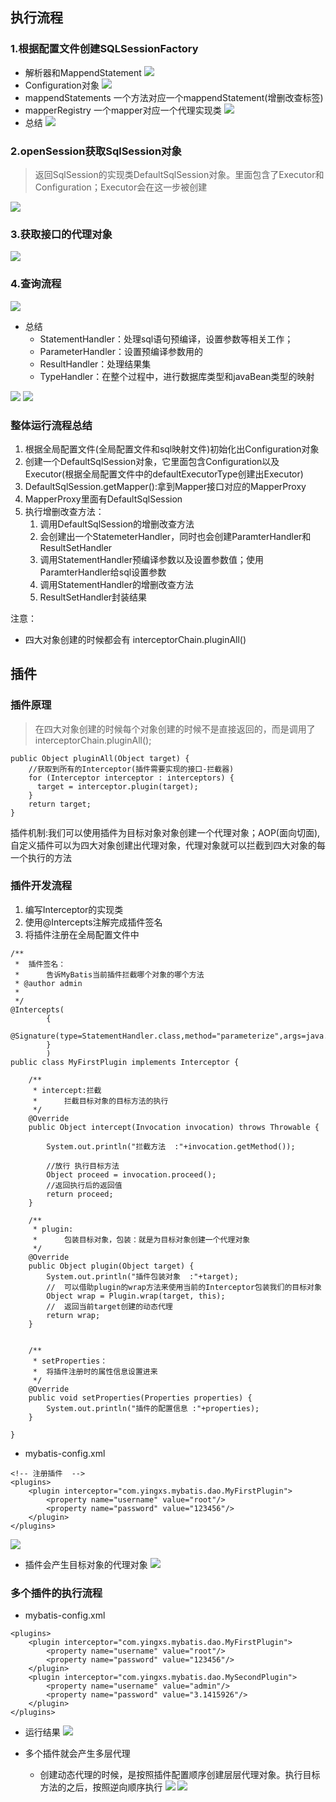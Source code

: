 ## 执行流程
### 1.根据配置文件创建SQLSessionFactory
* 解析器和MappendStatement
![](http://yingxs.com/img/mybatis-source1.png)
* Configuration对象
![](http://yingxs.com/img/mybatis-source2.png)
* mappendStatements 一个方法对应一个mappendStatement(增删改查标签)
* mapperRegistry 一个mapper对应一个代理实现类
![](http://yingxs.com/img/mybatis-source3.png)
* 总结
![](http://yingxs.com/img/mybatis-source4.png)

### 2.openSession获取SqlSession对象
> 返回SqlSession的实现类DefaultSqlSession对象。里面包含了Executor和Configuration；Executor会在这一步被创建

![](http://yingxs.com/img/mybatis-source5.png)
### 3.获取接口的代理对象
![](http://yingxs.com/img/mybatis-source6.png)

### 4.查询流程
![](http://yingxs.com/img/mybatis-source7.png)

* 总结
	* StatementHandler：处理sql语句预编译，设置参数等相关工作；
	* ParameterHandler：设置预编译参数用的
	* ResultHandler：处理结果集
	* TypeHandler：在整个过程中，进行数据库类型和javaBean类型的映射

![](http://yingxs.com/img/mybatis-source8.png)
![](http://yingxs.com/img/mybatis-source9.png)


### 整体运行流程总结
1. 根据全局配置文件(全局配置文件和sql映射文件)初始化出Configuration对象
2. 创建一个DefaultSqlSession对象，它里面包含Configuration以及Executor(根据全局配置文件中的defaultExecutorType创建出Executor)
3. DefaultSqlSession.getMapper():拿到Mapper接口对应的MapperProxy
4. MapperProxy里面有DefaultSqlSession
5. 执行增删改查方法：
	1. 调用DefaultSqlSession的增删改查方法
	2. 会创建出一个StatemeterHandler，同时也会创建ParamterHandler和ResultSetHandler
	3. 调用StatementHandler预编译参数以及设置参数值；使用ParamterHandler给sql设置参数
	4. 调用StatementHandler的增删改查方法
	5. ResultSetHandler封装结果


注意：
* 四大对象创建的时候都会有 interceptorChain.pluginAll()

## 插件
### 插件原理
> 在四大对象创建的时候每个对象创建的时候不是直接返回的，而是调用了interceptorChain.pluginAll();	

```
public Object pluginAll(Object target) {
	//获取到所有的Interceptor(插件需要实现的接口-拦截器)
    for (Interceptor interceptor : interceptors) {
      target = interceptor.plugin(target);
    }
    return target;
}
```
插件机制:我们可以使用插件为目标对象对象创建一个代理对象；AOP(面向切面),自定义插件可以为四大对象创建出代理对象，代理对象就可以拦截到四大对象的每一个执行的方法

### 插件开发流程
1. 编写Interceptor的实现类
2. 使用@Intercepts注解完成插件签名
3. 将插件注册在全局配置文件中

```
/**
 * 	插件签名：
 * 		告诉MyBatis当前插件拦截哪个对象的哪个方法
 * @author admin
 *
 */
@Intercepts(
		{
			@Signature(type=StatementHandler.class,method="parameterize",args=java.sql.Statement.class)
		}
		)
public class MyFirstPlugin implements Interceptor {

	/**
	 * intercept:拦截
	 * 		拦截目标对象的目标方法的执行
	 */
	@Override
	public Object intercept(Invocation invocation) throws Throwable {

		System.out.println("拦截方法  :"+invocation.getMethod());
		
		//放行 执行目标方法
		Object proceed = invocation.proceed();
		//返回执行后的返回值
		return proceed;
	}

	/**
	 * plugin:
	 * 		包装目标对象，包装：就是为目标对象创建一个代理对象
	 */
	@Override
	public Object plugin(Object target) {
		System.out.println("插件包装对象  :"+target);
		//	可以借助plugin的wrap方法来使用当前的Interceptor包装我们的目标对象
		Object wrap = Plugin.wrap(target, this);
		//	返回当前target创建的动态代理
		return wrap;
	}

	
	/**
	 * setProperties：
	 * 	将插件注册时的属性信息设置进来
	 */
	@Override
	public void setProperties(Properties properties) {
		System.out.println("插件的配置信息 :"+properties);
	}

}
```
* mybatis-config.xml
```
<!-- 注册插件  -->
<plugins>
	<plugin interceptor="com.yingxs.mybatis.dao.MyFirstPlugin">
		<property name="username" value="root"/>
		<property name="password" value="123456"/>
	</plugin>
</plugins>
```
![](http://yingxs.com/img/mybatis-source10.png)

* 插件会产生目标对象的代理对象
![](http://yingxs.com/img/mybatis-source11.png)


### 多个插件的执行流程
* mybatis-config.xml
```
<plugins>
	<plugin interceptor="com.yingxs.mybatis.dao.MyFirstPlugin">
		<property name="username" value="root"/>
		<property name="password" value="123456"/>
	</plugin>
	<plugin interceptor="com.yingxs.mybatis.dao.MySecondPlugin">
		<property name="username" value="admin"/>
		<property name="password" value="3.1415926"/>
	</plugin>
</plugins>
```
* 运行结果
![](http://yingxs.com/img/mybatis-source13.png)

* 多个插件就会产生多层代理
	* 创建动态代理的时候，是按照插件配置顺序创建层层代理对象。执行目标方法的之后，按照逆向顺序执行
![](http://yingxs.com/img/mybatis-source12.png)
![](http://yingxs.com/img/mybatis-source14.png)
